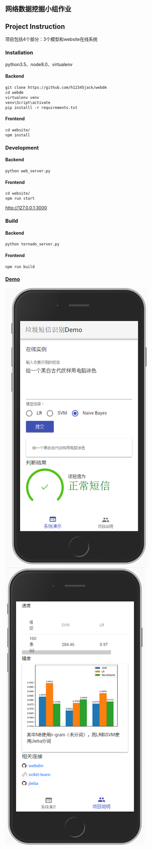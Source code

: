 ## 网络数据挖掘小组作业


## Project Instruction

项目包括4个部分：3个模型和website在线系统

### Installation

python3.5、node8.0、virtualenv

#### Backend

```
git clone https://github.com/h12345jack/webdm
cd webdm
virtualenv venv
venv\Script\activate
pip installl -r requirements.txt
```

#### Frontend

```
cd website/
npm install
```

### Development

#### Backend

```
python web_server.py
```

#### Frontend

```
cd website/
npm run start
```

http://127.0.0.1:3000

### Build

#### Backend

```
python tornado_server.py
```

#### Frontend

```
npm run build
```

### [Demo](http://webdm.h12345jack.tk/) 

![](./image/sp171231_120051.png)
![](./image/sp171231_120129.png)
